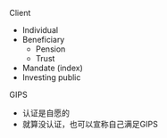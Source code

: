 Client

* Individual
* Beneficiary
	* Pension
	* Trust
* Mandate (index)
* Investing public

GIPS 

* 认证是自愿的
* 就算没认证，也可以宣称自己满足GIPS